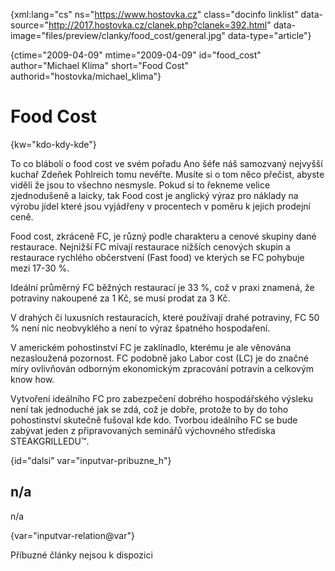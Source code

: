
{xml:lang="cs" ns="https://www.hostovka.cz" class="docinfo linklist" data-source="http://2017.hostovka.cz/clanek.php?clanek=392.html" data-image="files/preview/clanky/food_cost/general.jpg" data-type="article"}

{ctime="2009-04-09" mtime="2009-04-09" id="food\_cost" author="Michael Klíma" short="Food Cost" authorid="hostovka/michael\_klima"}

# Food Cost

<!-- generated attribute kw by user_udpatekw.sh on 2020-05-07, do not edit -->

{kw="kdo-kdy-kde"}

To co blábolí o food cost ve svém pořadu Ano šéfe náš samozvaný nejvyšší kuchař Zdeňek Pohlreich tomu nevěřte. Musíte si o tom něco přečíst, abyste viděli že jsou to všechno nesmysle. Pokud si to řekneme velice zjednodušeně a laicky, tak Food cost je anglický výraz pro náklady na výrobu jídel které jsou vyjádřeny v procentech v poměru k jejich prodejní ceně.

Food cost, zkráceně FC, je různý podle charakteru a cenové skupiny dané restaurace. Nejnižší FC mívají restaurace nižších cenových skupin a restaurace rychlého občerstvení (Fast food) ve kterých se FC pohybuje mezi 17-30 %.

Ideální průměrný FC běžných restaurací je 33 %, což v praxi znamená, že potraviny nakoupené za 1 Kč, se musí prodat za 3 Kč.

V drahých či luxusních restauracích, které používají drahé potraviny, FC 50 % není nic neobvyklého a není to výraz špatného hospodaření.

V americkém pohostinství FC je zaklínadlo, kterému je ale věnována nezasloužená pozornost. FC podobně jako Labor cost (LC) je do značné míry ovlivňován odborným ekonomickým zpracování potravin a celkovým know how.

Vytvoření ideálního FC pro zabezpečení dobrého hospodářského výsleku není tak jednoduché jak se zdá, což je dobře, protože to by do toho pohostinství skutečně fušoval kde kdo. Tvorbou ideálního FC se bude zabývat jeden z připravovaných seminářů výchovného střediska STEAKGRILLEDU™.

{id="dalsi" var="inputvar-pribuzne_h"}

## n/a

n/a

{var="inputvar-relation@var"}

Příbuzné články nejsou k dispozici

